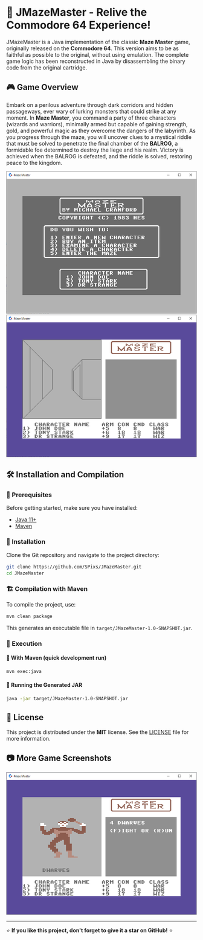 # 🏰 JMazeMaster - Relive the Commodore 64 Experience!

JMazeMaster is a Java implementation of the classic **Maze Master** game, originally released on the **Commodore 64**. This version aims to be as faithful as possible to the original, without using emulation. The complete game logic has been reconstructed in Java by disassembling the binary code from the original cartridge.

## 🎮 Game Overview

Embark on a perilous adventure through dark corridors and hidden passageways, ever wary of lurking monsters that could strike at any moment. In **Maze Master**, you command a party of three characters (wizards and warriors), minimally armed but capable of gaining strength, gold, and powerful magic as they overcome the dangers of the labyrinth. As you progress through the maze, you will uncover clues to a mystical riddle that must be solved to penetrate the final chamber of the **BALROG**, a formidable foe determined to destroy the liege and his realm. Victory is achieved when the BALROG is defeated, and the riddle is solved, restoring peace to the kingdom.

![Game Screenshot](media/main_menu.png) ![Image](media/enter_maze.png)

## 🛠️ Installation and Compilation

### 📌 Prerequisites
Before getting started, make sure you have installed:
- [Java 11+](https://adoptium.net/)
- [Maven](https://maven.apache.org/)

### 🚀 Installation
Clone the Git repository and navigate to the project directory:
```sh
git clone https://github.com/SPixs/JMazeMaster.git
cd JMazeMaster
```

### 🏗️ Compilation with Maven
To compile the project, use:
```sh
mvn clean package
```
This generates an executable file in `target/JMazeMaster-1.0-SNAPSHOT.jar`.

### 🎲 Execution
#### 🔹 With Maven (quick development run)
```sh
mvn exec:java
```

#### 🔹 Running the Generated JAR
```sh
java -jar target/JMazeMaster-1.0-SNAPSHOT.jar
```

## 📜 License
This project is distributed under the **MIT** license. See the [LICENSE](LICENSE) file for more information.

## 📷 More Game Screenshots
![Image](media/fight.png)

---
⭐ **If you like this project, don't forget to give it a star on GitHub!** ⭐
